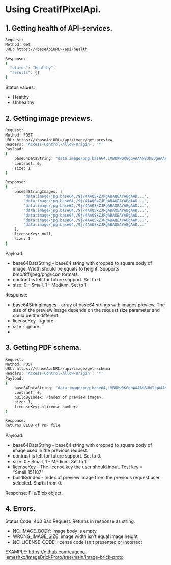 # Using CreatifPixelApi.
## 1. Getting health of API-services.
```sh
Request:
Method: Get
URL: https://<baseApiURL>/api/health

Response:
{
  "status": "Healthy",
  "results": {}
}
```
Status values: 
- Healthy
- Unhealthy

## 2. Getting image previews.
```sh
Request:
Method: POST
URL: https://<baseApiURL>/api/image/get-preview
Headers: 'Access-Control-Allow-Origin': '*'
Payload:
{
    base64DataString: "data:image/png;base64,iVBORw0KGgoAAAANSUhEUgAAAKA....",
    contrast: 0,
    size: 1
}

Response:
{
    base64StringImages: [
        "data:image/jpg;base64,/9j/4AAQSkZJRgABAQEAYABgAAD...",
        "data:image/jpg;base64,/9j/4AAQSkZJRgABAQEAYABgAAD...",
        "data:image/jpg;base64,/9j/4AAQSkZJRgABAQEAYABgAAD...",
        "data:image/jpg;base64,/9j/4AAQSkZJRgABAQEAYABgAAD...",
        "data:image/jpg;base64,/9j/4AAQSkZJRgABAQEAYABgAAD...",
        "data:image/jpg;base64,/9j/4AAQSkZJRgABAQEAYABgAAD...",
        "data:image/jpg;base64,/9j/4AAQSkZJRgABAQEAYABgAAD..."
    ],
    licenseKey: null,
    size: 1
}
```
Payload:
- base64DataString - base64 string with cropped to square body of image. Width should be equals to height. Supports bmp/tiff/jpeg/png/icon formats.
- contrast is left for future support. Set to 0.
- size: 0 - Small, 1 - Medium. Set to 1

Response:
-  base64StringImages - array of base64 strings with images preview. The size of the preview image depends on the request size parameter and could be the different.
-  licenseKey - ignore
-  size - ignore
-  
## 3. Getting PDF schema.
```sh
Request:
Method: POST
URL: https://<baseApiURL>/api/image/get-schema
Headers: 'Access-Control-Allow-Origin': '*'
Payload:
{
    base64DataString: "data:image/png;base64,iVBORw0KGgoAAAANSUhEUgAAAKA....",
    contrast: 0,
    buildByIndex: <index of preview image>,
    size: 1,
    licenseKey: <license number>
}

Response:
Returns BLOB of PDF file 
```
Payload:
- base64DataString - base64 string with cropped to square body of image used in the previous request.
- contrast is left for future support. Set to 0.
- size: 0 - Small, 1 - Medium. Set to 1
- licenseKey - The license key the user should input. Test key = "Small_151187"
- buildByIndex - Index of preview image from the previous request user selected. Starts from 0.

Response:
 File/Blob object.
 
 ## 4. Errors.
  Status Code: 400 Bad Request. Returns in response as string.
  - NO_IMAGE_BODY: image body is empty
  - WRONG_IMAGE_SIZE: image width isn't equal image height
  - NO_LICENSE_CODE: license code isn't presented or incorrect
  
 EXAMPLE:
 https://github.com/eugene-lemeshko/ImageBrickProto/tree/main/image-brick-proto
